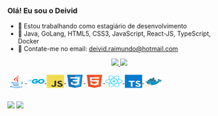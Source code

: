 ### Olá! Eu sou o Deivid

- 🔭 Estou trabalhando como estagiário de desenvolvimento
- 🌱 Java, GoLang, HTML5, CSS3, JavaScript, React-JS, TypeScript, Docker
- 💬 Contate-me no email: deivid.raimundo@hotmail.com

<div align="center">
  <a href="https://github.com/deividraimundo">
  <img height="180em" src="https://github-readme-stats.vercel.app/api?username=deividraimundo&show_icons=true&theme=dark&include_all_commits=true&count_private=true"/>
  <img height="180em" src="https://github-readme-stats.vercel.app/api/top-langs/?username=deividraimundo&layout=compact&langs_count=7&theme=dark"/>
</div>
  
<div style="display: inline_block"><br>
  <img align="center" alt="deivid-Java" height="30" width="40" src="https://github.com/devicons/devicon/blob/master/icons/java/java-original.svg">
  <img align="center" alt="deivid-Go" height="30" width="40" src="https://github.com/devicons/devicon/blob/master/icons/go/go-original-wordmark.svg">
  <img align="center" alt="deivid-Js" height="30" width="40" src="https://github.com/devicons/devicon/blob/master/icons/javascript/javascript-original.svg">
  <img align="center" alt="deivid-Css" height="30" width="40" src="https://github.com/devicons/devicon/blob/master/icons/css3/css3-original.svg">
  <img align="center" alt="deivid-Css" height="30" width="40" src="https://github.com/devicons/devicon/blob/master/icons/html5/html5-original.svg">
  <img align="center" alt="deivid-Css" height="30" width="40" src="https://github.com/devicons/devicon/blob/master/icons/react/react-original.svg">
  <img align="center" alt="deivid-Css" height="30" width="40" src="https://github.com/devicons/devicon/blob/master/icons/typescript/typescript-original.svg">
  <img align="center" alt="deivid-Css" height="30" width="40" src="https://github.com/devicons/devicon/blob/master/icons/docker/docker-original.svg">
</div>
  
  ##
  
  <div>
    <a href="https://instagram.com/deividraimundo" target="_blank"><img src="https://img.shields.io/badge/-Instagram-%23E4405F?style=for-the-badge&logo=instagram&logoColor=white" target="_blank"></a>
    <a href="https://www.linkedin.com/in/deivid-de-oliveira-raimundo-a948471b1" target="_blank"><img src="https://img.shields.io/badge/-LinkedIn-%230077B5?style=for-the-badge&logo=linkedin&logoColor=white" target="_blank"></a> 
  </div>
